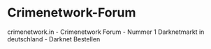 # Crimenetwork-Forum
crimenetwork.in - Crimenetwork Forum - Nummer 1 Darknetmarkt in deutschland - Darknet Bestellen 
